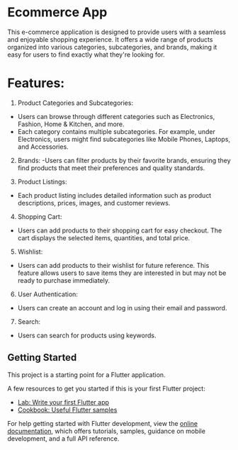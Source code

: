 # Ecommerce App

This e-commerce application is designed to provide users with a seamless and enjoyable shopping experience. It offers a wide range of products organized into various categories, subcategories, and brands, making it easy for users to find exactly what they're looking for.

# Features:
1. Product Categories and Subcategories:
- Users can browse through different categories such as Electronics, Fashion, Home & Kitchen, and more.
- Each category contains multiple subcategories. For example, under Electronics, users might find subcategories like Mobile Phones, Laptops, and Accessories.

2. Brands:
-Users can filter products by their favorite brands, ensuring they find products that meet their preferences and quality standards.

3. Product Listings:
- Each product listing includes detailed information such as product descriptions, prices, images, and customer reviews.

4. Shopping Cart:
- Users can add products to their shopping cart for easy checkout. The cart displays the selected items, quantities, and total price.

5. Wishlist:
- Users can add products to their wishlist for future reference. This feature allows users to save items they are interested in but may not be ready to purchase immediately.

6. User Authentication:
- Users can create an account and log in using their email and password.

7. Search:
- Users can search for products using keywords.

## Getting Started

This project is a starting point for a Flutter application.

A few resources to get you started if this is your first Flutter project:

- [Lab: Write your first Flutter app](https://docs.flutter.dev/get-started/codelab)
- [Cookbook: Useful Flutter samples](https://docs.flutter.dev/cookbook)

For help getting started with Flutter development, view the
[online documentation](https://docs.flutter.dev/), which offers tutorials,
samples, guidance on mobile development, and a full API reference.
